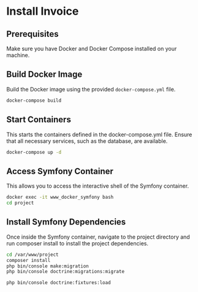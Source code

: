 # Install Invoice

## Prerequisites

Make sure you have Docker and Docker Compose installed on your machine.

## Build Docker Image
Build the Docker image using the provided `docker-compose.yml` file.

```bash
docker-compose build
```

## Start Containers
This starts the containers defined in the docker-compose.yml file. Ensure that all necessary services, such as the database, are available.

```bash
docker-compose up -d
```

## Access Symfony Container
This allows you to access the interactive shell of the Symfony container.

```bash
docker exec -it www_docker_symfony bash
cd project
```

## Install Symfony Dependencies
Once inside the Symfony container, navigate to the project directory and run composer install to install the project dependencies.

```bash
cd /var/www/project
composer install
php bin/console make:migration
php bin/console doctrine:migrations:migrate
```


```bash
php bin/console doctrine:fixtures:load
```